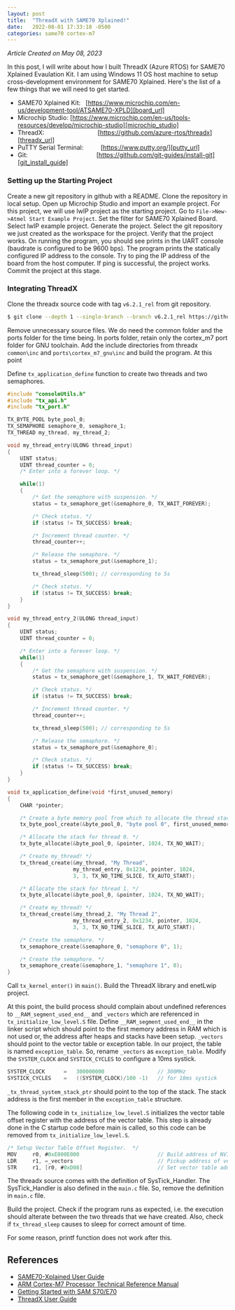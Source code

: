 ```yaml
---
layout: post
title:  "ThreadX with SAME70 Xplained!"
date:   2022-08-01 17:33:18 -0500
categories: same70 cortex-m7
---
```

*Article Created on May 08, 2023*

In this post, I will write about how I built ThreadX (Azure RTOS) for SAME70 Xplained Evaulation Kit. I am using Windows 11 OS host machine to setup cross-development environment for SAME70 Xplained. Here's the list of a few things that we will need to get started.

* SAME70 Xplained Kit:&nbsp;&nbsp;&nbsp;[https://www.microchip.com/en-us/development-tool/ATSAME70-XPLD][board_url]
* Microchip Studio: [https://www.microchip.com/en-us/tools-resources/develop/microchip-studio][microchip_studio]
* ThreadX: &nbsp; &nbsp; &nbsp; &nbsp; &nbsp; &nbsp; &nbsp; &nbsp; &nbsp; &nbsp; &nbsp; &nbsp;&nbsp;&nbsp;&nbsp;&nbsp;&nbsp;&nbsp;&nbsp;[https://github.com/azure-rtos/threadx][threadx_url]
* PuTTY Serial Terminal:&nbsp; &nbsp;  &nbsp; &nbsp; &nbsp; [https://www.putty.org/][putty_url]
* Git: &nbsp; &nbsp; &nbsp; &nbsp; &nbsp; &nbsp; &nbsp; &nbsp; &nbsp; &nbsp; &nbsp; &nbsp;&nbsp;&nbsp;&nbsp;&nbsp;&nbsp;&nbsp;&nbsp;&nbsp; &nbsp;&nbsp; &nbsp;&nbsp; &nbsp;[https://github.com/git-guides/install-git][git_install_guide]

### Setting up the Starting Project
Create a new git repository in github with a README. Clone the repository in local setup. Open up Microchip Studio and import an example project. For this project, we will use lwIP project as the starting project. Go to `File->New->Atmel Start Example Project`. Set the filter for SAME70 Xplained Board. Select lwIP example project. Generate the project. Select the git repository we just created as the workspace for the project. Verify that the project works. On running the program, you should see prints in the UART console (baudrate is configured to be 9600 bps). The program prints the statically configured IP address to the console. Try to ping the IP address of the board from the host computer. If ping is successful, the project works. Commit the project at this stage.

### Integrating ThreadX
Clone the threadx source code with tag `v6.2.1_rel` from git repository.
```bash
$ git clone --depth 1 --single-branch --branch v6.2.1_rel https://github.com/azure-rtos/threadx.git
```

Remove unnecessary source files. We do need the common folder and the ports folder for the time being. In ports folder, retain only the cortex_m7 port folder for GNU toolchain. Add the include directories from threadx `common\inc` and `ports\cortex_m7_gnu\inc` and build the program. At this point

Define `tx_application_define` function to create two threads and two semaphores.

```c
#include "consoleUtils.h"
#include "tx_api.h"
#include "tx_port.h"

TX_BYTE_POOL byte_pool_0;
TX_SEMAPHORE semaphore_0, semaphore_1;
TX_THREAD my_thread, my_thread_2;

void my_thread_entry(ULONG thread_input)
{
    UINT status;
    UINT thread_counter = 0;
    /* Enter into a forever loop. */

    while(1)
    {
        /* Get the semaphore with suspension. */
        status = tx_semaphore_get(&semaphore_0, TX_WAIT_FOREVER);

        /* Check status. */
        if (status != TX_SUCCESS) break;

        /* Increment thread counter. */
        thread_counter++;

        /* Release the semaphore. */
        status = tx_semaphore_put(&semaphore_1);

        tx_thread_sleep(500); // corresponding to 5s

        /* Check status. */
        if (status != TX_SUCCESS) break;
    }
}

void my_thread_entry_2(ULONG thread_input)
{
    UINT status;
    UINT thread_counter = 0;

    /* Enter into a forever loop. */
    while(1)
    {
        /* Get the semaphore with suspension. */
        status = tx_semaphore_get(&semaphore_1, TX_WAIT_FOREVER);

        /* Check status. */
        if (status != TX_SUCCESS) break;

        /* Increment thread counter. */
        thread_counter++;

        tx_thread_sleep(500); // corresponding to 5s

        /* Release the semaphore. */
        status = tx_semaphore_put(&semaphore_0);

        /* Check status. */
        if (status != TX_SUCCESS) break;
    }
}

void tx_application_define(void *first_unused_memory)
{
    CHAR *pointer;

    /* Create a byte memory pool from which to allocate the thread stacks. */
    tx_byte_pool_create(&byte_pool_0, "byte pool 0", first_unused_memory, 8192);

    /* Allocate the stack for thread 0. */
    tx_byte_allocate(&byte_pool_0, &pointer, 1024, TX_NO_WAIT);

    /* Create my_thread! */
    tx_thread_create(&my_thread, "My Thread",
                     my_thread_entry, 0x1234, pointer, 1024,
                     3, 3, TX_NO_TIME_SLICE, TX_AUTO_START);

    /* Allocate the stack for thread 1. */
    tx_byte_allocate(&byte_pool_0, &pointer, 1024, TX_NO_WAIT);

    /* Create my_thread! */
    tx_thread_create(&my_thread_2, "My Thread 2",
                     my_thread_entry_2, 0x1234, pointer, 1024,
                     3, 3, TX_NO_TIME_SLICE, TX_AUTO_START);

    /* Create the semaphore. */
    tx_semaphore_create(&semaphore_0, "semaphore 0", 1);

    /* Create the semaphore. */
    tx_semaphore_create(&semaphore_1, "semaphore 1", 0);
}
```

Call `tx_kernel_enter()` in `main()`. Build the ThreadX library and enetLwip project.

At this point, the build process should complain about undefined references to `__RAM_segment_used_end__` and `_vectors` which are referenced in `tx_initialize_low_level.S` file. Define `__RAM_segment_used_end__` in the linker script which should point to the first memory address in RAM which is not used or, the address after heaps and stacks have been setup. `_vectors` should point to the vector table or exception table. In our project, the table is named `exception_table`. So, rename `_vectors` as `exception_table`. Modify the `SYSTEM_CLOCK` and `SYSTICK_CYCLES` to configure a 10ms systick.

```c
SYSTEM_CLOCK      =   300000000                 // 300MHz
SYSTICK_CYCLES    =   ((SYSTEM_CLOCK)/100 -1)   // for 10ms systick
```

`_tx_thread_system_stack_ptr` should point to the top of the stack. The stack address is the first member in the `exception_table` structure.

The following code in `tx_initialize_low_level.S` initializes the vector table offset register with the address of the vector table. This step is already done in the C startup code before main is called, so this code can be removed from `tx_initialize_low_level.S`.

```as
/* Setup Vector Table Offset Register.  */
MOV     r0, #0xE000E000                         // Build address of NVIC registers
LDR     r1, =_vectors                           // Pickup address of vector table
STR     r1, [r0, #0xD08]                        // Set vector table address
```

The threadx source comes with the definition of SysTick_Handler. The SysTick_Handler is also defined in the `main.c` file. So, remove the definition in `main.c` file.

Build the project. Check if the program runs as expected, i.e. the execution should alterate between the two threads that we have created. Also, check if `tx_thread_sleep` causes to sleep for correct amount of time.

For some reason, printf function does not work after this.

## References

* [SAME70-Xplained User Guide][ref_1]
* [ARM Cortex-M7 Processor Technical Reference Manual][ref_2]
* [ Getting Started with SAM S70/E70][ref_3]
* [ThreadX User Guide][threadx_guide]

[microchip_studio]: https://www.microchip.com/en-us/tools-resources/develop/microchip-studio
[board_url]: https://www.microchip.com/en-us/development-tool/ATSAME70-XPLD
[threadx_url]: https://github.com/azure-rtos/threadx
[putty_url]: https://www.putty.org/
[git_install_guide]: https://github.com/git-guides/install-git
[threadx_guide]: https://learn.microsoft.com/en-us/azure/rtos/threadx/about-this-guide
[ref_1]: https://ww1.microchip.com/downloads/en/DeviceDoc/Atmel-44050-Cortex-M7-Microcontroller-SAM-E70-XPLD-Xplained_User-guide.pdf
[ref_2]: https://developer.arm.com/documentation/ddi0489/b/
[ref_3]: https://ww1.microchip.com/downloads/en/DeviceDoc/Atmel-42532-Getting-Started-with-SAM-S70-E70_ApplicationNote_AT12874.pdf